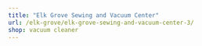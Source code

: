 ```yaml
---
title: "Elk Grove Sewing and Vacuum Center"
url: /elk-grove/elk-grove-sewing-and-vacuum-center-3/
shop: vacuum cleaner
---
```

